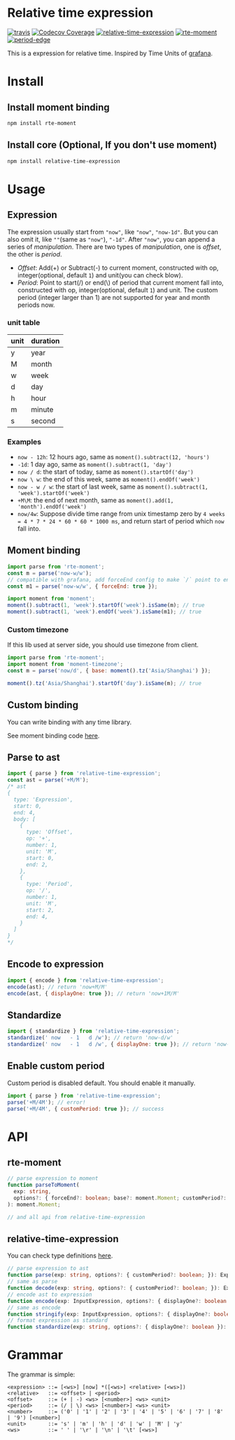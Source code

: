 # Relative time expression

[![travis](https://img.shields.io/travis/Frezc/relative-time-expression/master.svg?style=flat-square)](https://travis-ci.org/Frezc/relative-time-expression)
[![Codecov Coverage](https://img.shields.io/codecov/c/github/Frezc/relative-time-expression/master.svg?style=flat-square)](https://codecov.io/gh/Frezc/relative-time-expression/)
[![relative-time-expression](https://img.shields.io/npm/v/relative-time-expression.svg?style=flat-square)](https://www.npmjs.org/package/relative-time-expression)
[![rte-moment](https://img.shields.io/npm/v/rte-moment.svg?style=flat-square)](https://www.npmjs.org/package/rte-moment)
[![period-edge](https://img.shields.io/npm/v/period-edge.svg?style=flat-square)](https://www.npmjs.org/package/period-edge)

This is a expression for relative time. Inspired by Time Units of [grafana](https://grafana.com/).

# Install

## Install moment binding
```sh
npm install rte-moment
```

## Install core (Optional, If you don't use moment)
```sh
npm install relative-time-expression
```

# Usage

## Expression

The expression usually start from `"now"`, like `"now"`, `"now-1d"`. But you can also omit it, like `""`(same as `"now"`), `"-1d"`. After `"now"`, you can append a series of *manipulation*. There are two types of *manipulation*, one is *offset*, the other is *period*.

- *Offset*: Add(+) or Subtract(-) to current moment, constructed with op, integer(optional, default `1`) and unit(you can check blow).
- *Period*: Point to start(/) or end(\\) of period that current moment fall into, constructed with op, integer(optional, default `1`) and unit. The custom period (integer larger than 1) are not supported for year and month periods now.

### unit table
|unit|duration| 
|---|-----|
| y | year |
| M | month |
| w | week |
| d | day |
| h | hour |
| m | minute |
| s | second |

### Examples

- `now - 12h`: 12 hours ago, same as `moment().subtract(12, 'hours')`
- `-1d`: 1 day ago, same as `moment().subtract(1, 'day')`
- `now / d`: the start of today, same as `moment().startOf('day')`
- `now \ w`: the end of this week, same as `moment().endOf('week')`
- `now - w / w`: the start of last week, same as `moment().subtract(1, 'week').startOf('week')`
- `+M\M`: the end of next month, same as `moment().add(1, 'month').endOf('week')`
- `now/4w`: Suppose divide time range from unix timestamp zero by `4 weeks = 4 * 7 * 24 * 60 * 60 * 1000 ms`, and return start of period which `now` fall into.

## Moment binding
```javascript
import parse from 'rte-moment';
const m = parse('now-w/w');
// compatible with grafana, add forceEnd config to make `/` point to end of period
const m1 = parse('now-w/w', { forceEnd: true });

import moment from 'moment';
moment().subtract(1, 'week').startOf('week').isSame(m); // true
moment().subtract(1, 'week').endOf('week').isSame(m1); // true
```

### Custom timezone
If this lib used at server side, you should use timezone from client.
```javascript
import parse from 'rte-moment';
import moment from 'moment-timezone';
const m = parse('now/d', { base: moment().tz('Asia/Shanghai') });

moment().tz('Asia/Shanghai').startOf('day').isSame(m); // true
```

## Custom binding
You can write binding with any time library.

See moment binding code [here](https://github.com/Frezc/relative-time-expression/blob/master/packages/moment/src/index.ts).

## Parse to ast
```javascript
import { parse } from 'relative-time-expression';
const ast = parse('+M/M');
/* ast
{
  type: 'Expression',
  start: 0,
  end: 4,
  body: [
    {
      type: 'Offset',
      op: '+',
      number: 1,
      unit: 'M',
      start: 0,
      end: 2,
    },
    {
      type: 'Period',
      op: '/',
      number: 1,
      unit: 'M',
      start: 2,
      end: 4,
    }
  ]
}
*/
```

## Encode to expression
```javascript
import { encode } from 'relative-time-expression';
encode(ast); // return 'now+M/M'
encode(ast, { displayOne: true }); // return 'now+1M/M'
```

## Standardize
```javascript
import { standardize } from 'relative-time-expression';
standardize(' now   - 1   d /w'); // return 'now-d/w'
standardize(' now   - 1   d /w', { displayOne: true }); // return 'now-1d/w'
```

## Enable custom period
Custom period is disabled default. You should enable it manually.
```javascript
import { parse } from 'relative-time-expression';
parse('+M/4M'); // error!
parse('+M/4M', { customPeriod: true }); // success
``` 

# API

## rte-moment
```typescript
// parse expression to moment
function parseToMoment(
  exp: string,
  options?: { forceEnd?: boolean; base?: moment.Moment; customPeriod?: boolean; }
): moment.Moment;

// and all api from relative-time-expression
```

## relative-time-expression
You can check type definitions [here](https://github.com/Frezc/relative-time-expression/blob/master/packages/core/src/interface.ts).
```typescript
// parse expression to ast
function parse(exp: string, options?: { customPeriod?: boolean; }): Expression;
// same as parse
function decode(exp: string, options?: { customPeriod?: boolean; }): Expression;
// encode ast to expression
function encode(exp: InputExpression, options?: { displayOne?: boolean }): string;
// same as encode
function stringify(exp: InputExpression, options?: { displayOne?: boolean }): string;
// format expression as standard
function standardize(exp: string, options?: { displayOne?: boolean }): string;
```

# Grammar

The grammar is simple:

```bnf
<expression> ::= [<ws>] [now] *([<ws>] <relative> [<ws>])
<relative>   ::= <offset> | <period>
<offset>     ::= (+ | -) <ws> [<number>] <ws> <unit>
<period>     ::= (/ | \) <ws> [<number>] <ws> <unit>
<number>     ::= ('0' | '1' | '2' | '3' | '4' | '5' | '6' | '7' | '8' | '9') [<number>]
<unit>       ::= 's' | 'm' | 'h' | 'd' | 'w' | 'M' | 'y'
<ws>         ::= ' ' | '\r' | '\n' | '\t' [<ws>]
```
